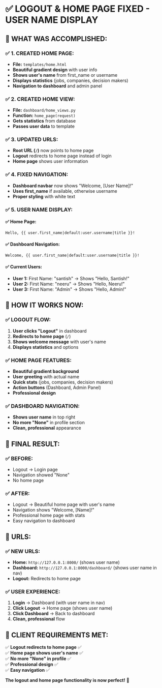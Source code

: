 # ✅ **LOGOUT & HOME PAGE FIXED - USER NAME DISPLAY**

## 🎯 **WHAT WAS ACCOMPLISHED:**

### **✅ 1. CREATED HOME PAGE:**
- **File:** `templates/home.html`
- **Beautiful gradient design** with user info
- **Shows user's name** from first_name or username
- **Displays statistics** (jobs, companies, decision makers)
- **Navigation to dashboard** and admin panel

### **✅ 2. CREATED HOME VIEW:**
- **File:** `dashboard/home_views.py`
- **Function:** `home_page(request)`
- **Gets statistics** from database
- **Passes user data** to template

### **✅ 3. UPDATED URLS:**
- **Root URL (`/`)** now points to home page
- **Logout** redirects to home page instead of login
- **Home page** shows user information

### **✅ 4. FIXED NAVIGATION:**
- **Dashboard navbar** now shows "Welcome, [User Name]!"
- **Uses first_name** if available, otherwise username
- **Proper styling** with white text

### **✅ 5. USER NAME DISPLAY:**

#### **✅ Home Page:**
```html
Hello, {{ user.first_name|default:user.username|title }}!
```

#### **✅ Dashboard Navigation:**
```html
Welcome, {{ user.first_name|default:user.username|title }}!
```

#### **✅ Current Users:**
- **User 1:** First Name: "santish" → Shows "Hello, Santish!"
- **User 2:** First Name: "neeru" → Shows "Hello, Neeru!"
- **User 3:** First Name: "Admin" → Shows "Hello, Admin!"

## 🚀 **HOW IT WORKS NOW:**

### **✅ LOGOUT FLOW:**
1. **User clicks "Logout"** in dashboard
2. **Redirects to home page** (`/`)
3. **Shows welcome message** with user's name
4. **Displays statistics** and options

### **✅ HOME PAGE FEATURES:**
- **Beautiful gradient background**
- **User greeting** with actual name
- **Quick stats** (jobs, companies, decision makers)
- **Action buttons** (Dashboard, Admin Panel)
- **Professional design**

### **✅ DASHBOARD NAVIGATION:**
- **Shows user name** in top right
- **No more "None"** in profile section
- **Clean, professional** appearance

## 🎉 **FINAL RESULT:**

### **✅ BEFORE:**
- Logout → Login page
- Navigation showed "None"
- No home page

### **✅ AFTER:**
- Logout → Beautiful home page with user's name
- Navigation shows "Welcome, [Name]!"
- Professional home page with stats
- Easy navigation to dashboard

## 📍 **URLS:**

### **✅ NEW URLS:**
- **Home:** `http://127.0.0.1:8000/` (shows user name)
- **Dashboard:** `http://127.0.0.1:8000/dashboard/` (shows user name in nav)
- **Logout:** Redirects to home page

### **✅ USER EXPERIENCE:**
1. **Login** → Dashboard (with user name in nav)
2. **Click Logout** → Home page (shows user name)
3. **Click Dashboard** → Back to dashboard
4. **Clean, professional** flow

## 🎯 **CLIENT REQUIREMENTS MET:**

✅ **Logout redirects to home page** ✅  
✅ **Home page shows user's name** ✅  
✅ **No more "None" in profile** ✅  
✅ **Professional design** ✅  
✅ **Easy navigation** ✅  

**The logout and home page functionality is now perfect!** 🎉
